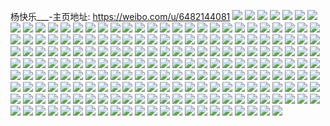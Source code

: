 杨快乐___-主页地址: https://weibo.com/u/6482144081 
![](https://wx4.sinaimg.cn/mw2000/0074GpMZly1h9ktd4o391j31v62yab29.jpg) 
![](https://wx4.sinaimg.cn/mw2000/0074GpMZly1h9ktd25rbtj30u0140taq.jpg) 
![](https://wx4.sinaimg.cn/mw2000/0074GpMZly1h9ktd3j2tnj335s2dc4qq.jpg) 
![](https://wx4.sinaimg.cn/mw2000/0074GpMZly1h9iisnihfnj30sh0o2gv3.jpg) 
![](https://wx4.sinaimg.cn/mw2000/0074GpMZly1h9gb1tf02rj33402c01ky.jpg) 
![](https://wx4.sinaimg.cn/mw2000/0074GpMZly1h9f7zjj95dj326g2wl7wi.jpg) 
![](https://wx4.sinaimg.cn/mw2000/0074GpMZly1h9787x9vr7j30xc09d3zo.jpg) 
![](https://wx4.sinaimg.cn/mw2000/0074GpMZly1h93my198ejj32c03407wh.jpg) 
![](https://wx4.sinaimg.cn/mw2000/0074GpMZly1h93myse1k7j32c03407wh.jpg) 
![](https://wx4.sinaimg.cn/mw2000/0074GpMZly1h93mzcwywrj30xr18zgxk.jpg) 
![](https://wx4.sinaimg.cn/mw2000/0074GpMZly1h93my51tfhj327n2y7kjl.jpg) 
![](https://wx4.sinaimg.cn/mw2000/0074GpMZly1h93mz9byf8j32c0340u11.jpg) 
![](https://wx4.sinaimg.cn/mw2000/0074GpMZly1h93mywrppvj32c0340qv5.jpg) 
![](https://wx4.sinaimg.cn/mw2000/0074GpMZly1h93mzg0jzyj31xo2kx7wh.jpg) 
![](https://wx4.sinaimg.cn/mw2000/0074GpMZly1h93mzm2nmwj32c03401kx.jpg) 
![](https://wx4.sinaimg.cn/mw2000/0074GpMZly1h93mzjt7dxj32c0340e81.jpg) 
![](https://wx4.sinaimg.cn/mw2000/0074GpMZly1h901rrdo72j32c033zu0x.jpg) 
![](https://wx4.sinaimg.cn/mw2000/0074GpMZly1h901s1xejwj32c0340u0x.jpg) 
![](https://wx4.sinaimg.cn/mw2000/0074GpMZly1h901rfwyilj31yt2mfhdt.jpg) 
![](https://wx4.sinaimg.cn/mw2000/0074GpMZly1h901s7ast8j32c03404qq.jpg) 
![](https://wx4.sinaimg.cn/mw2000/0074GpMZly1h8vn80zznej30to14zwj6.jpg) 
![](https://wx4.sinaimg.cn/mw2000/0074GpMZly1h8ug2xti14j30xc0bign6.jpg) 
![](https://wx4.sinaimg.cn/mw2000/0074GpMZly1h8rz8wkgs2j327o2y8x6p.jpg) 
![](https://wx4.sinaimg.cn/mw2000/0074GpMZly1h8rvifx39kj30q3076q3d.jpg) 
![](https://wx4.sinaimg.cn/mw2000/0074GpMZly1h8prpu6nhaj31901o0npd.jpg) 
![](https://wx4.sinaimg.cn/mw2000/0074GpMZly1h8prpwjhwjj31901o0qv5.jpg) 
![](https://wx4.sinaimg.cn/mw2000/0074GpMZly1h8ogasbakmj32c02c0b29.jpg) 
![](https://wx4.sinaimg.cn/mw2000/0074GpMZly1h8ogatc23tj31l51l5ttk.jpg) 
![](https://wx4.sinaimg.cn/mw2000/0074GpMZly1h8nfz9y6xpj30to0p678z.jpg) 
![](https://wx4.sinaimg.cn/mw2000/0074GpMZly1h8m4thha9wj30xc0kcq48.jpg) 
![](https://wx4.sinaimg.cn/mw2000/0074GpMZly1h8gaimsfalj30zk0zk79n.jpg) 
![](https://wx4.sinaimg.cn/mw2000/0074GpMZly1h8gaikbt6nj31ir1isnlx.jpg) 
![](https://wx4.sinaimg.cn/mw2000/0074GpMZly1h8gaime6ooj32c02c01hr.jpg) 
![](https://wx4.sinaimg.cn/mw2000/0074GpMZly1h8gaiipmfdj32c02c07wh.jpg) 
![](https://wx4.sinaimg.cn/mw2000/0074GpMZly1h864gsg9ztj30n60n6aeh.jpg) 
![](https://wx4.sinaimg.cn/mw2000/0074GpMZly1h824kda4w2j30xc0dzjt3.jpg) 
![](https://wx4.sinaimg.cn/mw2000/0074GpMZly1h80b8bphzrj30xc21cjzs.jpg) 
![](https://wx4.sinaimg.cn/mw2000/0074GpMZly1h7puj995zvj30xc0wxgpa.jpg) 
![](https://wx4.sinaimg.cn/mw2000/0074GpMZly1h7oorzhwfwj32072oku0x.jpg) 
![](https://wx4.sinaimg.cn/mw2000/0074GpMZly1h7oosepi60j30to13kah6.jpg) 
![](https://wx4.sinaimg.cn/mw2000/0074GpMZly1h7l7c8hcosj30qo0qpn36.jpg) 
![](https://wx4.sinaimg.cn/mw2000/0074GpMZly1h7iyhp7ag0j311x1kwe4b.jpg) 
![](https://wx4.sinaimg.cn/mw2000/0074GpMZly1h7d2402mutj32d62d6diw.jpg) 
![](https://wx4.sinaimg.cn/mw2000/0074GpMZly1h7azulhyjcj30qo0zkteu.jpg) 
![](https://wx4.sinaimg.cn/mw2000/0074GpMZly1h78fp9jz3tj31vl35sdse.jpg) 
![](https://wx4.sinaimg.cn/mw2000/0074GpMZly1h73u8hsiasj31sc2ds1ky.jpg) 
![](https://wx4.sinaimg.cn/mw2000/0074GpMZly1h73u8qz7xqj31sc2ds7e5.jpg) 
![](https://wx4.sinaimg.cn/mw2000/0074GpMZly1h71megdrqcj32dc35snpd.jpg) 
![](https://wx4.sinaimg.cn/mw2000/0074GpMZly1h6x0a3te2nj32c0340u0z.jpg) 
![](https://wx4.sinaimg.cn/mw2000/0074GpMZly1h6x0agrz0pj32c0340nbp.jpg) 
![](https://wx4.sinaimg.cn/mw2000/0074GpMZly1h6x0b0hrw4j318d24c13n.jpg) 
![](https://wx4.sinaimg.cn/mw2000/0074GpMZly1h6x0ay539uj32c0340u0z.jpg) 
![](https://wx4.sinaimg.cn/mw2000/0074GpMZly1h6k2j0uzvqj32c0340q9d.jpg) 
![](https://wx4.sinaimg.cn/mw2000/0074GpMZly1h6k2j4w3rjj32c0340n33.jpg) 
![](https://wx4.sinaimg.cn/mw2000/0074GpMZly1h6hu28hurwj30fa099gmy.jpg) 
![](https://wx4.sinaimg.cn/mw2000/0074GpMZly1h6ggam5u7pj32262qx7wh.jpg) 
![](https://wx4.sinaimg.cn/mw2000/0074GpMZly1h6e3zol699j33402c04qq.jpg) 
![](https://wx4.sinaimg.cn/mw2000/0074GpMZly1h6au3povlyj30v90xx440.jpg) 
![](https://wx4.sinaimg.cn/mw2000/0074GpMZly1h688dmwsrbj30u01400ux.jpg) 
![](https://wx4.sinaimg.cn/mw2000/0074GpMZly1h62ymk3pf6j31ut2h4kjl.jpg) 
![](https://wx4.sinaimg.cn/mw2000/0074GpMZly1h57qs7ypimj31fs35s4or.jpg) 
![](https://wx4.sinaimg.cn/mw2000/0074GpMZly1h57qs7eohbj316e2l64ew.jpg) 
![](https://wx4.sinaimg.cn/mw2000/0074GpMZly1h57qs8tx9ij31fs35s7qa.jpg) 
![](https://wx4.sinaimg.cn/mw2000/0074GpMZly1h57qs8aidaj30xc21cdqq.jpg) 
![](https://wx4.sinaimg.cn/mw2000/0074GpMZly1h56lxz8ub1j316o1kw4qp.jpg) 
![](https://wx4.sinaimg.cn/mw2000/0074GpMZly1h56ly01ckcj316w1kw4qp.jpg) 
![](https://wx4.sinaimg.cn/mw2000/0074GpMZly1h55f29b4afj32dc35sb2b.jpg) 
![](https://wx4.sinaimg.cn/mw2000/0074GpMZly1h55f2b2xz5j320k2oru0x.jpg) 
![](https://wx4.sinaimg.cn/mw2000/0074GpMZly1h51w4ija7rj32dc35s1ky.jpg) 
![](https://wx4.sinaimg.cn/mw2000/0074GpMZly1h51uq2wmywj30sg35tnir.jpg) 
![](https://wx4.sinaimg.cn/mw2000/0074GpMZly1h50qtq37v1j32dc35s7wi.jpg) 
![](https://wx4.sinaimg.cn/mw2000/0074GpMZly1h4yie4wassj331k2cohdu.jpg) 
![](https://wx4.sinaimg.cn/mw2000/0074GpMZly1h4v3tmvluhj30uk59xqv5.jpg) 
![](https://wx4.sinaimg.cn/mw2000/0074GpMZly1h4uu9r1lu0j32dc35s7wi.jpg) 
![](https://wx4.sinaimg.cn/mw2000/0074GpMZly1h4uu9q9g0jj30km0rh3zq.jpg) 
![](https://wx4.sinaimg.cn/mw2000/0074GpMZly1h4tufrf76rj32dc35sb2a.jpg) 
![](https://wx4.sinaimg.cn/mw2000/0074GpMZly1h4tufs4lhcj32dc35skjl.jpg) 
![](https://wx4.sinaimg.cn/mw2000/0074GpMZly1h4tufthqogj351c3s07wk.jpg) 
![](https://wx4.sinaimg.cn/mw2000/0074GpMZly1h4sopp8kcgj30to0tojs7.jpg) 
![](https://wx4.sinaimg.cn/mw2000/0074GpMZly1h4soq0hblrj30to0todgg.jpg) 
![](https://wx4.sinaimg.cn/mw2000/0074GpMZly1h4rhvd0pl8j32dc35snpe.jpg) 
![](https://wx4.sinaimg.cn/mw2000/0074GpMZly1h4qk54824uj335s2dchdu.jpg) 
![](https://wx4.sinaimg.cn/mw2000/0074GpMZly1h4qk50c8rlj31ii20ou0x.jpg) 
![](https://wx4.sinaimg.cn/mw2000/0074GpMZly1h4qk53fanxj32i61vm1ky.jpg) 
![](https://wx4.sinaimg.cn/mw2000/0074GpMZly1h4qk51s6xej347u35vb2b.jpg) 
![](https://wx4.sinaimg.cn/mw2000/0074GpMZly1h4o2l3kggzj30s50a4t9q.jpg) 
![](https://wx4.sinaimg.cn/mw2000/0074GpMZly1h4msob2htwj335s2dcx6q.jpg) 
![](https://wx4.sinaimg.cn/mw2000/0074GpMZly1h4jkoygne5j31mm2fynlj.jpg) 
![](https://wx4.sinaimg.cn/mw2000/0074GpMZly1h4i9u5wihqj32852yvu0x.jpg) 
![](https://wx4.sinaimg.cn/mw2000/0074GpMZly1h4i9u831ooj325x2vyu10.jpg) 
![](https://wx4.sinaimg.cn/mw2000/0074GpMZly1h4ew3793w1j32dc35s7wj.jpg) 
![](https://wx4.sinaimg.cn/mw2000/0074GpMZly1h4ew39407uj32dc35shdw.jpg) 
![](https://wx4.sinaimg.cn/mw2000/0074GpMZly1h4ew33ft02j32dc35s1l0.jpg) 
![](https://wx4.sinaimg.cn/mw2000/0074GpMZly1h46w6g547tj316o1kwh8e.jpg) 
![](https://wx4.sinaimg.cn/mw2000/0074GpMZly1h45narxqfjj31li1li13v.jpg) 
![](https://wx4.sinaimg.cn/mw2000/0074GpMZly1h413p0v0quj30g40zk43m.jpg) 
![](https://wx4.sinaimg.cn/mw2000/0074GpMZly1h413p13sckj30g40zkacr.jpg) 
![](https://wx4.sinaimg.cn/mw2000/0074GpMZly1h3nvu8yk0pj316o1kw1kx.jpg) 
![](https://wx4.sinaimg.cn/mw2000/0074GpMZly1h3nvub14nej32dc35se84.jpg) 
![](https://wx4.sinaimg.cn/mw2000/0074GpMZly1h3nvu7ovw5j329s310kjn.jpg) 
![](https://wx4.sinaimg.cn/mw2000/0074GpMZly1h3nvu56czdj32dc35s1l0.jpg) 
![](https://wx4.sinaimg.cn/mw2000/0074GpMZly1h3exmpz6rdj32c02gckjl.jpg) 
![](https://wx4.sinaimg.cn/mw2000/0074GpMZly1h3crl15gqbj32pp3407wh.jpg) 
![](https://wx4.sinaimg.cn/mw2000/0074GpMZly1h315ekkjqpj32c0340npe.jpg) 
![](https://wx4.sinaimg.cn/mw2000/0074GpMZly1h2rzhebgynj30j916swmu.jpg) 
![](https://wx4.sinaimg.cn/mw2000/0074GpMZly1h2o4riqv15j30sg0sg49i.jpg) 
![](https://wx4.sinaimg.cn/mw2000/0074GpMZly1h2o4rj87w6j316u16uty6.jpg) 
![](https://wx4.sinaimg.cn/mw2000/0074GpMZly1h2jpb3dg8ej30gk0tgqph.jpg) 
![](https://wx4.sinaimg.cn/mw2000/0074GpMZly1h1qy1g9bagj316n1ku1kx.jpg) 
![](https://wx4.sinaimg.cn/mw2000/0074GpMZly1h1qy1gqcbzj30kq0rnqf0.jpg) 
![](https://wx4.sinaimg.cn/mw2000/0074GpMZly1h1qy1idh0rj32c0340hdu.jpg) 
![](https://wx4.sinaimg.cn/mw2000/0074GpMZly1h1qy1udk0xj31o02804qq.jpg) 
![](https://wx4.sinaimg.cn/mw2000/0074GpMZly1h1qy5q6fy0j30ou0x4qj3.jpg) 
![](https://wx4.sinaimg.cn/mw2000/0074GpMZly1h1qy5yasbjj32722z1e82.jpg) 
![](https://wx4.sinaimg.cn/mw2000/0074GpMZly1h1lusb6uufj31hc0u0k5v.jpg) 
![](https://wx4.sinaimg.cn/mw2000/0074GpMZly1h1io1r4s3vj32dc35shdw.jpg) 
![](https://wx4.sinaimg.cn/mw2000/0074GpMZly1h1io0pfkr7j32dc35snpe.jpg) 
![](https://wx4.sinaimg.cn/mw2000/0074GpMZly1h1io10qssbj32dc35su0x.jpg) 
![](https://wx4.sinaimg.cn/mw2000/0074GpMZly1h1ioep1w7xj32dc35skjl.jpg) 
![](https://wx4.sinaimg.cn/mw2000/0074GpMZly1h1iiz5c6wfj30qo0zk470.jpg) 
![](https://wx4.sinaimg.cn/mw2000/0074GpMZly1h1iiz5s5xej30qo0zk478.jpg) 
![](https://wx4.sinaimg.cn/mw2000/0074GpMZly1h1he9crqvsj32c02c0b29.jpg) 
![](https://wx4.sinaimg.cn/mw2000/0074GpMZly1h1ge426hk1j31q81q8kjl.jpg) 
![](https://wx4.sinaimg.cn/mw2000/0074GpMZly1h1bg7o8l06j32c0340b29.jpg) 
![](https://wx4.sinaimg.cn/mw2000/0074GpMZly1h1bg7kf60mj32c0340qv5.jpg) 
![](https://wx4.sinaimg.cn/mw2000/0074GpMZly1h18azvsp5vj30qo0zxgwb.jpg) 
![](https://wx4.sinaimg.cn/mw2000/0074GpMZly1h174wv99uoj31qo2bk4qp.jpg) 
![](https://wx4.sinaimg.cn/mw2000/0074GpMZly1h16wmtrmdkj30to0tmju9.jpg) 
![](https://wx4.sinaimg.cn/mw2000/0074GpMZly1h14xjjxxq0j30to160whm.jpg) 
![](https://wx4.sinaimg.cn/mw2000/0074GpMZly1h136z8gwqjj30to0to77q.jpg) 
![](https://wx4.sinaimg.cn/mw2000/0074GpMZly1h12iadujchj32c034ikjm.jpg) 
![](https://wx4.sinaimg.cn/mw2000/0074GpMZly1h0z2ntylg9j32dc2dc7wh.jpg) 
![](https://wx4.sinaimg.cn/mw2000/0074GpMZly1h0szq9k8cnj30xc0wuwif.jpg) 
![](https://wx4.sinaimg.cn/mw2000/0074GpMZly1h0oj0281y7j30u01404qp.jpg) 
![](https://wx4.sinaimg.cn/mw2000/0074GpMZly1h0kw035sf1j32dc2dc1ky.jpg) 
![](https://wx4.sinaimg.cn/mw2000/0074GpMZly1h068808wg7j324k35r1ky.jpg) 
![](https://wx4.sinaimg.cn/mw2000/0074GpMZly1h02rs38bakj32dc2dc1ky.jpg) 
![](https://wx4.sinaimg.cn/mw2000/0074GpMZly1h01huadi49j32dc2dc7uu.jpg) 
![](https://wx4.sinaimg.cn/mw2000/0074GpMZly1gzwxldfzdgj321n21n1kx.jpg) 
![](https://wx4.sinaimg.cn/mw2000/0074GpMZly1gznucd2kqmj32lv35s7wi.jpg) 
![](https://wx4.sinaimg.cn/mw2000/0074GpMZly1gzfj5ptseuj31q32gohdu.jpg) 
![](https://wx4.sinaimg.cn/mw2000/0074GpMZly1gzd1ujnwomj318k18kdxr.jpg) 
![](https://wx4.sinaimg.cn/mw2000/0074GpMZly1gz6m2xpcmvj30es0es75m.jpg) 
![](https://wx4.sinaimg.cn/mw2000/0074GpMZly1gz2p5chtdzj32ap2apu0x.jpg) 
![](https://wx4.sinaimg.cn/mw2000/0074GpMZly1gyzbcp7hfsj33s03s0hdv.jpg) 
![](https://wx4.sinaimg.cn/mw2000/0074GpMZly1gyfvdf31dyj32dc2p1npd.jpg) 
![](https://wx4.sinaimg.cn/mw2000/0074GpMZly1gwms5ptmunj335s2dcnpe.jpg) 
![](https://wx4.sinaimg.cn/mw2000/0074GpMZly1gvzui0mfflj30xc0ja41e.jpg) 
![](https://wx4.sinaimg.cn/mw2000/0074GpMZly1gvig7bqosdj60u00u0jv102.jpg) 
![](https://wx4.sinaimg.cn/mw2000/0074GpMZly1gv3802o4tej60u00u0dj602.jpg) 
![](https://wx4.sinaimg.cn/mw2000/0074GpMZly1guwksa6b3dj60u0140aha02.jpg) 
![](https://wx4.sinaimg.cn/mw2000/0074GpMZly1guvdrnw48oj60u00u0abn02.jpg) 
![](https://wx4.sinaimg.cn/mw2000/0074GpMZly1gurj8jm8xkj60u00u00uc02.jpg) 
![](https://wx4.sinaimg.cn/mw2000/0074GpMZly1gul8ijzfuej60to0oodjp02.jpg) 
![](https://wx4.sinaimg.cn/mw2000/0074GpMZly1gugi5u22lmj60su138jw702.jpg) 
![](https://wx4.sinaimg.cn/mw2000/0074GpMZly1guaflcmxptj606o06cdfs02.jpg) 
![](https://wx4.sinaimg.cn/mw2000/0074GpMZly1gu891esds7j635s35shdv02.jpg) 
![](https://wx4.sinaimg.cn/mw2000/0074GpMZly1gtt4brpop5j328y2zyb2a.jpg) 
![](https://wx4.sinaimg.cn/mw2000/0074GpMZly1gtmcd35kjkj30xq18gthv.jpg) 
![](https://wx4.sinaimg.cn/mw2000/0074GpMZly1gtmcd2sdoxj30xc18g7re.jpg) 
![](https://wx4.sinaimg.cn/mw2000/0074GpMZly1gtiwiv799cj30us340noc.jpg) 
![](https://wx4.sinaimg.cn/mw2000/0074GpMZly1gtfeee42g9j316o16oqm2.jpg) 
![](https://wx4.sinaimg.cn/mw2000/0074GpMZly1gtfeedlb6aj328z28ze81.jpg) 
![](https://wx4.sinaimg.cn/mw2000/0074GpMZly1gtfeemimrbj327l27lhdt.jpg) 
![](https://wx4.sinaimg.cn/mw2000/0074GpMZly1gtfee63xjhj31o51o519k.jpg) 
![](https://wx4.sinaimg.cn/mw2000/0074GpMZly1gtfeeacvqaj30xc0xcdn1.jpg) 
![](https://wx4.sinaimg.cn/mw2000/0074GpMZly1gtfee9x1l0j31mg1mg1kx.jpg) 
![](https://wx4.sinaimg.cn/mw2000/0074GpMZly1gtfeecsn0dj310l10l45a.jpg) 
![](https://wx4.sinaimg.cn/mw2000/0074GpMZly1gtfeec7iuzj32dc2dckjl.jpg) 
![](https://wx4.sinaimg.cn/mw2000/0074GpMZly1gtfeef7667j32dc2dcb2a.jpg) 
![](https://wx4.sinaimg.cn/mw2000/0074GpMZly1gtaw21vgkbj30xc0xcgt2.jpg) 
![](https://wx4.sinaimg.cn/mw2000/0074GpMZly1gt6dqm0436j320b20bx6p.jpg) 
![](https://wx4.sinaimg.cn/mw2000/0074GpMZly1gt3yudtezkj30xc0xcjwq.jpg) 
![](https://wx4.sinaimg.cn/mw2000/0074GpMZly1gt2vp68fq8j30u00u0gu6.jpg) 
![](https://wx4.sinaimg.cn/mw2000/0074GpMZly1gsreneof54j30qj0w644l.jpg) 
![](https://wx4.sinaimg.cn/mw2000/0074GpMZly1gs8tcoitfsj30to0l2gp4.jpg) 
![](https://wx4.sinaimg.cn/mw2000/0074GpMZly1gr315jzsmrj30u00u0n2l.jpg) 
![](https://wx4.sinaimg.cn/mw2000/0074GpMZly1gqqgqzekczj30u00zqdp3.jpg) 
![](https://wx4.sinaimg.cn/mw2000/0074GpMZly1gmc0ckrofnj31jk1jke6i.jpg) 
![](https://wx4.sinaimg.cn/mw2000/0074GpMZly1ggxpqhr9rgj31w02iohdv.jpg) 
![](https://wx4.sinaimg.cn/mw2000/0074GpMZly1gfd4pnmiznj32bc334b2e.jpg) 
![](https://wx4.sinaimg.cn/mw2000/0074GpMZly1gfd4ppbtqvj32bc3347wl.jpg) 
![](https://wx4.sinaimg.cn/mw2000/0074GpMZly1gezc2u1bbuj32bc334b2d.jpg) 
![](https://wx4.sinaimg.cn/mw2000/0074GpMZly1gezc2wkqm6j32bc334e82.jpg) 
![](https://wx4.sinaimg.cn/mw2000/0074GpMZly1gezc2vo5i2j32bc3347wl.jpg) 
![](https://wx4.sinaimg.cn/mw2000/0074GpMZly1gezc3rdbg9j325q1y9kjl.jpg) 
![](https://wx4.sinaimg.cn/mw2000/0074GpMZly1ge2ge0nitwj30u01qrn2x.jpg) 
![](https://wx4.sinaimg.cn/mw2000/0074GpMZly1ge1t97etyoj30u01qrn2a.jpg) 
![](https://wx4.sinaimg.cn/mw2000/0074GpMZly1ge02b6bt8lj30u01qrgpw.jpg) 
![](https://wx4.sinaimg.cn/mw2000/0074GpMZly1gdzg7w0zsxj30u01qrjw8.jpg) 
![](https://wx4.sinaimg.cn/mw2000/0074GpMZly1gdycqds3oij30u01qrwkq.jpg) 
![](https://wx4.sinaimg.cn/mw2000/0074GpMZly1gdx3vhrrkij30u01qrn3x.jpg) 
![](https://wx4.sinaimg.cn/mw2000/0074GpMZly1gdw1hwl0zqj30u01qrgrv.jpg) 
![](https://wx4.sinaimg.cn/mw2000/0074GpMZly1gduv7o93dej30u01qrn26.jpg) 
![](https://wx4.sinaimg.cn/mw2000/0074GpMZly1gduv6s4vo2j30u01qrn26.jpg) 
![](https://wx4.sinaimg.cn/mw2000/0074GpMZly1gdtp9kkjspj30u01qrdkv.jpg) 
![](https://wx4.sinaimg.cn/mw2000/0074GpMZly1gdsg5mt2uvj30u01qrjws.jpg) 
![](https://wx4.sinaimg.cn/mw2000/0074GpMZly1gdq9i5wegfj30u01qrgrc.jpg) 
![](https://wx4.sinaimg.cn/mw2000/0074GpMZly1gdp29x9xi8j30u01qr0xk.jpg) 
![](https://wx4.sinaimg.cn/mw2000/0074GpMZly1gdnyiwd62nj30u01qrtdp.jpg) 
![](https://wx4.sinaimg.cn/mw2000/0074GpMZly1gdmlsk8iu1j30u01qrtel.jpg) 
![](https://wx4.sinaimg.cn/mw2000/0074GpMZly1gdlm4atsm3j30u01qr43n.jpg) 
![](https://wx4.sinaimg.cn/mw2000/0074GpMZly1gdkh0wsuydj30u01qrq77.jpg) 
![](https://wx4.sinaimg.cn/mw2000/0074GpMZly1gdjbh8l7dcj30u01qrafg.jpg) 
